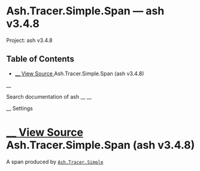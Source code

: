 # Ash.Tracer.Simple.Span — ash v3.4.8

Project: ash v3.4.8

## Table of Contents

- [ __ View Source ](external_link) Ash.Tracer.Simple.Span (ash v3.4.8)

__

Search documentation of ash __ __

__ Settings

#  [ __ View Source ](external_link) Ash.Tracer.Simple.Span (ash v3.4.8)

A span produced by [`Ash.Tracer.Simple`](external_link)
